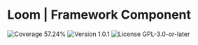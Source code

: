 # Loom | Framework Component

<p>
<!-- Coverage Badge -->
<img src="https://img.shields.io/badge/Coverage-57.24%25-cb9b1c" alt="Coverage 57.24%">
<!-- Version Badge -->
<img src="https://img.shields.io/badge/Version-1.0.1-blue" alt="Version 1.0.1">
<!-- License Badge -->
<img src="https://img.shields.io/badge/License-GPL--3.0--or--later-40adbc" alt="License GPL-3.0-or-later">
</p>